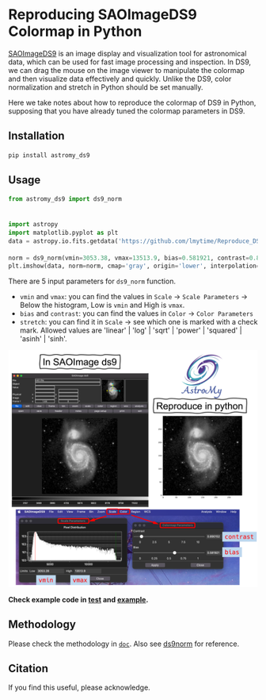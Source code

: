 # Reproducing SAOImageDS9 Colormap in Python

[SAOImageDS9](https://sites.google.com/cfa.harvard.edu/saoimageds9) is an image display and visualization tool for astronomical data, which can be used for fast image processing and inspection. In DS9, we can drag the mouse on the image viewer to manipulate the colormap and then visualize data effectively and quickly. Unlike the DS9, color normalization and stretch in Python should be set manually.

Here we take notes about how to reproduce the colormap of DS9 in Python, supposing that you have already tuned the colormap parameters in DS9.


## Installation
```sh
pip install astromy_ds9
```

## Usage
```python
from astromy_ds9 import ds9_norm


import astropy
import matplotlib.pyplot as plt
data = astropy.io.fits.getdata('https://github.com/lmytime/Reproduce_DS9_colormap_in_Python/raw/main/doc/data/m51.fits')

norm = ds9_norm(vmin=3053.38, vmax=13513.9, bias=0.581921, contrast=0.890152, stretch='sqrt')
plt.imshow(data, norm=norm, cmap='gray', origin='lower', interpolation='None')
```

There are 5 input parameters for `ds9_norm` function.
- `vmin` and `vmax`: you can find the values in `Scale` -> `Scale Parameters` -> Below the histogram, Low is `vmin` and High is `vmax`.
- `bias` and `contrast`: you can find the values in `Color` -> `Color Parameters`
- `stretch`: you can find it in `Scale` -> see which one is marked with a check mark. Allowed values are 'linear' | 'log' | 'sqrt' | 'power' | 'squared' | 'asinh' | 'sinh'.

<img src="https://github.com/lmytime/Reproduce_DS9_colormap_in_Python/blob/main/doc/figs/help.png?raw=true" alt="help"/>


**Check example code in [test](https://nbviewer.org/github/lmytime/Reproduce_DS9_colormap_in_Python/blob/main/doc/test.ipynb) and [example](https://nbviewer.org/github/lmytime/Reproduce_DS9_colormap_in_Python/blob/main/doc/example.ipynb).**


## Methodology
Please check the methodology in [`doc`](https://github.com/lmytime/Reproduce_DS9_colormap_in_Python/tree/main/doc). Also see [ds9norm](https://github.com/glue-viz/ds9norm) for reference.

## Citation
If you find this useful, please acknowledge.